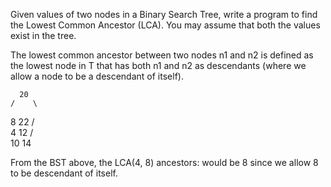 Given values of two nodes in a Binary Search Tree, write a  program to find the Lowest Common Ancestor (LCA). You may assume that both the values exist in the tree.

The lowest common ancestor between two nodes n1 and n2 is defined as the lowest node in T that has both n1 and n2 as descendants (where we allow a node to be a descendant of itself).


      20
    /    \
   8     22
  / \
 4    12
      / \
     10 14


From the BST above, the LCA(4, 8) ancestors: would be 8 since we allow 8 to be descendant of itself.
